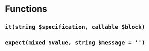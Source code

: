 # Functions

## `it(string $specification, callable $block)`

## `expect(mixed $value, string $message = '')`
